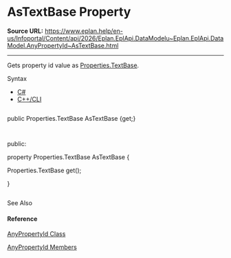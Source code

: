 # AsTextBase Property

**Source URL:** https://www.eplan.help/en-us/Infoportal/Content/api/2026/Eplan.EplApi.DataModelu~Eplan.EplApi.DataModel.AnyPropertyId~AsTextBase.html

---

Gets property id value as [Properties.TextBase](Eplan.EplApi.DataModelu~Eplan.EplApi.DataModel.Properties+TextBase.html).

Syntax

- [C#](#i-syntax-CS)
- [C++/CLI](#i-syntax-CPP2005)

```
```
public Properties.TextBase AsTextBase {get;}
```
```

```
```
public:
property Properties.TextBase AsTextBase {
   Properties.TextBase get();
}
```
```



See Also

#### Reference

[AnyPropertyId Class](Eplan.EplApi.DataModelu~Eplan.EplApi.DataModel.AnyPropertyId.html)
  
[AnyPropertyId Members](Eplan.EplApi.DataModelu~Eplan.EplApi.DataModel.AnyPropertyId_members.html)